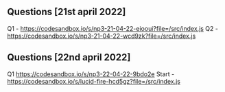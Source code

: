 ## Questions [21st april 2022]

Q1 - https://codesandbox.io/s/np3-21-04-22-eiooui?file=/src/index.js
Q2 - https://codesandbox.io/s/np3-21-04-22-wcd9zk?file=/src/index.js

## Questions [22nd april 2022]

Q1 https://codesandbox.io/s/np3-22-04-22-9bdo2e
Start - https://codesandbox.io/s/lucid-fire-hcd5gz?file=/src/index.js
